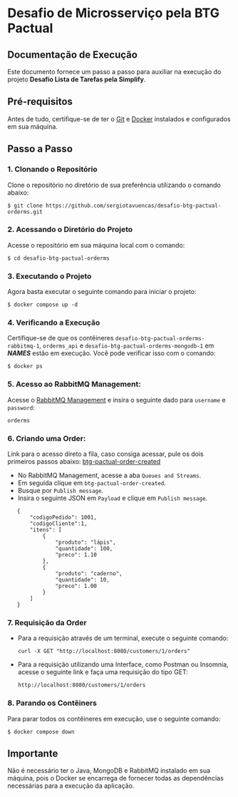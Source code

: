 # Desafio de Microsserviço pela BTG Pactual

## Documentação de Execução
Este documento fornece um passo a passo para auxiliar na execução do projeto **Desafio Lista de Tarefas pela Simplify**.

## Pré-requisitos
Antes de tudo, certifique-se de ter o [Git](https://git-scm.com) e [Docker](https://docs.docker.com/engine/install/)
instalados e configurados em sua máquina.

## Passo a Passo

### 1. Clonando o Repositório
Clone o repositório no diretório de sua preferência utilizando o comando abaixo:
```
$ git clone https://github.com/sergiotavuencas/desafio-btg-pactual-orderms.git
```

### 2. Acessando o Diretório do Projeto
Acesse o repositório em sua máquina local com o comando:
```
$ cd desafio-btg-pactual-orderms
```

### 3. Executando o Projeto
Agora basta executar o seguinte comando para iniciar o projeto:
```
$ docker compose up -d
```


### 4. Verificando a Execução
Certifique-se de que os contêineres `desafio-btg-pactual-orderms-rabbitmq-1`, `orderms_api` e 
`desafio-btg-pactual-orderms-mongodb-1` em ***NAMES*** estão em execução. Você pode verificar isso com o comando:
```
$ docker ps
```

### 5. Acesso ao RabbitMQ Management:
Acesse o [RabbitMQ Management](http://localhost:15672) e insira o seguinte dado para `username` e `password`: 
```
orderms
```

### 6. Criando uma Order:
Link para o acesso direto a fila, caso consiga acessar, pule os dois primeiros passos abaixo:
[btg-pactual-order-created](http://localhost:15672/#/queues/%2F/btg-pactual-order-created)
- No RabbitMQ Management, acesse a aba `Queues and Streams`. 
- Em seguida clique em `btg-pactual-order-created`.
- Busque por `Publish message`.
- Insira o seguinte JSON em `Payload` e clique em `Publish message`.
```
   {
       "codigoPedido": 1001,
       "codigoCliente":1,
       "itens": [
           {
               "produto": "lápis",
               "quantidade": 100,
               "preco": 1.10
           },
           {
               "produto": "caderno",
               "quantidade": 10,
               "preco": 1.00
           }
       ]
   }
```

### 7. Requisição da Order
- Para a requisição através de um terminal, execute o seguinte comando:
    ```
    curl -X GET "http://localhost:8080/customers/1/orders"
    ```
- Para a requisição utilizando uma Interface, como Postman ou Insomnia, acesse o seguinte link e faça uma requisição do
tipo GET:
    ```
    http://localhost:8080/customers/1/orders
    ```

### 8. Parando os Contêiners
Para parar todos os contêineres em execução, use o seguinte comando:
```
$ docker compose down
```

## Importante

Não é necessário ter o Java, MongoDB e RabbitMQ instalado em sua máquina, pois o Docker se encarrega de fornecer todas as dependências
necessárias para a execução da aplicação.
